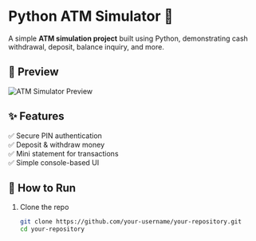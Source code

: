 # Python ATM Simulator 🏧

A simple **ATM simulation project** built using Python, demonstrating cash withdrawal, deposit, balance inquiry, and more.

## 🔹 Preview
![ATM Simulator Preview](assets/preview.png)

## ✨ Features
✅ Secure PIN authentication  
✅ Deposit & withdraw money  
✅ Mini statement for transactions  
✅ Simple console-based UI  

## 🚀 How to Run
1. Clone the repo  
   ```sh
   git clone https://github.com/your-username/your-repository.git
   cd your-repository
